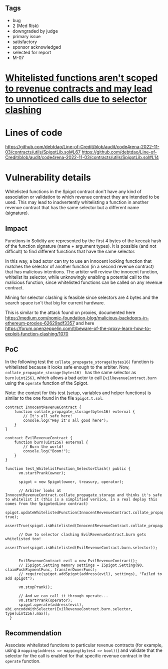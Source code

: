 ## Tags

- bug
- 2 (Med Risk)
- downgraded by judge
- primary issue
- satisfactory
- sponsor acknowledged
- selected for report
- M-07

# [Whitelisted functions aren't scoped to revenue contracts and may lead to unnoticed calls due to selector clashing](https://github.com/code-423n4/2022-11-debtdao-findings/issues/312) 

# Lines of code

https://github.com/debtdao/Line-of-Credit/blob/audit/code4rena-2022-11-03/contracts/utils/SpigotLib.sol#L67
https://github.com/debtdao/Line-of-Credit/blob/audit/code4rena-2022-11-03/contracts/utils/SpigotLib.sol#L14


# Vulnerability details

Whitelisted functions in the Spigot contract don't have any kind of association or validation to which revenue contract they are intended to be used. This may lead to inadvertently whitelisting a function in another revenue contract that has the same selector but a different name (signature).

## Impact

Functions in Solidity are represented by the first 4 bytes of the keccak hash of the function signature (name + argument types). It is possible (and not difficult) to find different functions that have the same selector.

In this way, a bad actor can try to use an innocent looking function that matches the selector of another function (in a second revenue contract) that has malicious intentions. The arbiter will review the innocent function, whitelist its selector, while unknowingly enabling a potential call to the malicious function, since whitelisted functions can be called on any revenue contract. 

Mining for selector clashing is feasible since selectors are 4 bytes and the search space isn't that big for current hardware.

This is similar to the attack found on proxies, documented here https://medium.com/nomic-foundation-blog/malicious-backdoors-in-ethereum-proxies-62629adf3357 and here https://forum.openzeppelin.com/t/beware-of-the-proxy-learn-how-to-exploit-function-clashing/1070

## PoC

In the following test the `collate_propagate_storage(bytes16)` function is whitelisted because it looks safe enough to the arbiter. Now, `collate_propagate_storage(bytes16) ` has the same selector as `burn(uint256)`, which allows a bad actor to call `EvilRevenueContract.burn` using the `operate` function of the Spigot.

Note: the context for this test (setup, variables and helper functions) is similar to the one found in the file `Spigot.t.sol`.

```
contract InnocentRevenueContract {
    function collate_propagate_storage(bytes16) external {
        // It's all safe here!
        console.log("Hey it's all good here");
    }
}

contract EvilRevenueContract {
    function burn(uint256) external {
        // Burn the world!
        console.log("Boom!");
    }
}

function test_WhitelistFunction_SelectorClash() public {
      vm.startPrank(owner);
      
      spigot = new Spigot(owner, treasury, operator);
      
      // Arbiter looks at InnocentRevenueContract.collate_propagate_storage and thinks it's safe to whitelist it (this is a simplified version, in a real deploy this comes from the SpigotedLine contract)
      spigot.updateWhitelistedFunction(InnocentRevenueContract.collate_propagate_storage.selector, true);
      assertTrue(spigot.isWhitelisted(InnocentRevenueContract.collate_propagate_storage.selector));
      
      // Due to selector clashing EvilRevenueContract.burn gets whitelisted too!
      assertTrue(spigot.isWhitelisted(EvilRevenueContract.burn.selector));
      
      
      EvilRevenueContract evil = new EvilRevenueContract();
      // ISpigot.Setting memory settings = ISpigot.Setting(90, claimPushPaymentFunc, transferOwnerFunc);
      // require(spigot.addSpigot(address(evil), settings), "Failed to add spigot");
      
      vm.stopPrank();
              
      // And we can call it through operate...
      vm.startPrank(operator);
      spigot.operate(address(evil), abi.encodeWithSelector(EvilRevenueContract.burn.selector, type(uint256).max));
  }
```

## Recommendation

Associate whitelisted functions to particular revenue contracts (for example, using a `mapping(address => mapping(bytes4 => bool))`) and validate that the selector for the call is enabled for that specific revenue contract in the `operate` function. 
